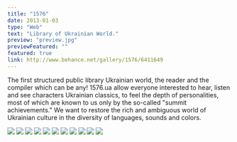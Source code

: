 ```yaml
---
title: "1576"
date: 2013-01-03
type: "Web"
text: "Library of Ukrainian World."
preview: "preview.jpg"
previewFeatured: ""
featured: true
link: http://www.behance.net/gallery/1576/6411649
---
```

<div class="description">

The first structured public library Ukrainian world, the reader and the compiler which can be any! 1576.ua allow everyone interested to hear, listen and see characters Ukrainian classics, to feel the depth of personalities, most of which are known to us only by the so-called "summit achievements." We want to restore the rich and ambiguous world of Ukrainian culture in the diversity of languages, sounds and colors.

</div>



![](1.jpg)
![](2.jpg)
![](3.jpg)
![](4.jpg)
![](5.jpg)
![](6.jpg)
![](7.jpg)
![](8.jpg)
![](9.jpg)
![](10.jpg)
![](11.jpg)
